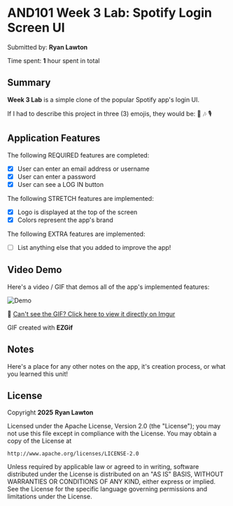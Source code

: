 # AND101 Week 3 Lab: Spotify Login Screen UI

Submitted by: **Ryan Lawton**

Time spent: **1** hour spent in total

## Summary

**Week 3 Lab** is a simple clone of the popular Spotify app's login UI.

If I had to describe this project in three (3) emojis, they would be: 🎵 🎶 🎙️

## Application Features

<!-- (This is a comment) Please be sure to change the [ ] to [x] for any features you completed.  If a feature is not checked [x], you might miss the points for that item! -->

The following REQUIRED features are completed:

- [x] User can enter an email address or username
- [x] User can enter a password
- [x] User can see a LOG IN button

The following STRETCH features are implemented:

- [x] Logo is displayed at the top of the screen
- [x] Colors represent the app's brand

The following EXTRA features are implemented:

- [ ] List anything else that you added to improve the app!

## Video Demo

Here's a video / GIF that demos all of the app's implemented features:

![Demo](https://i.imgur.com/tiJ9KAw.gif)

🔗 [Can't see the GIF? Click here to view it directly on Imgur](https://i.imgur.com/tiJ9KAw.gif)

GIF created with **EZGif**

<!-- Recommended tools:
- [Kap](https://getkap.co/) for macOS
- [ScreenToGif](https://www.screentogif.com/) for Windows
- [peek](https://github.com/phw/peek) for Linux. -->

## Notes

Here's a place for any other notes on the app, it's creation process, or what you learned this unit!

## License

Copyright **2025** **Ryan Lawton**

Licensed under the Apache License, Version 2.0 (the "License");
you may not use this file except in compliance with the License.
You may obtain a copy of the License at

    http://www.apache.org/licenses/LICENSE-2.0

Unless required by applicable law or agreed to in writing, software
distributed under the License is distributed on an "AS IS" BASIS,
WITHOUT WARRANTIES OR CONDITIONS OF ANY KIND, either express or implied.
See the License for the specific language governing permissions and
limitations under the License.
